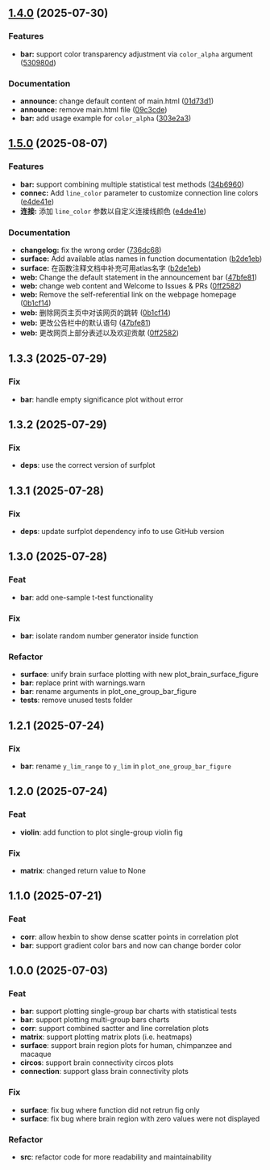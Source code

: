 ## [1.4.0](https://github.com/RicardoRyn/plotfig/compare/1.3.3...v1.4.0) (2025-07-30)


### Features

* **bar:** support color transparency adjustment via `color_alpha` argument ([530980d](https://github.com/RicardoRyn/plotfig/commit/530980dc346a338658d8333bb274004fcaac8d7d))


### Documentation

* **announce:** change default content of main.html ([01d73d1](https://github.com/RicardoRyn/plotfig/commit/01d73d19e2ea733ee8184a50158107e349727509))
* **announce:** remove main.html file ([09c3cde](https://github.com/RicardoRyn/plotfig/commit/09c3cde56f8d27690e9eea1250c14152508046c7))
* **bar:** add usage example for `color_alpha` ([303e2a3](https://github.com/RicardoRyn/plotfig/commit/303e2a39d29e516ebded6504ba04a357d8428630))

## [1.5.0](https://github.com/RicardoRyn/plotfig/compare/v1.4.0...v1.5.0) (2025-08-07)


### Features

* **bar:** support combining multiple statistical test methods ([34b6960](https://github.com/RicardoRyn/plotfig/commit/34b6960ff705468154bc5fbf75b9917ba8ac64fd))
* **connec:** Add `line_color` parameter to customize connection line colors ([e4de41e](https://github.com/RicardoRyn/plotfig/commit/e4de41effe495767cde0980ce5e2cee458d8b3a8))
* **连接:** 添加 `line_color` 参数以自定义连接线颜色 ([e4de41e](https://github.com/RicardoRyn/plotfig/commit/e4de41effe495767cde0980ce5e2cee458d8b3a8))


### Documentation

* **changelog:** fix the wrong order ([736dc68](https://github.com/RicardoRyn/plotfig/commit/736dc682aac3208bd4c1518830b7c61f5d620e28))
* **surface:** Add available atlas names in function documentation ([b2de1eb](https://github.com/RicardoRyn/plotfig/commit/b2de1ebd91e09764da996e54eddf7632eee0b6c3))
* **surface:** 在函数注释文档中补充可用atlas名字 ([b2de1eb](https://github.com/RicardoRyn/plotfig/commit/b2de1ebd91e09764da996e54eddf7632eee0b6c3))
* **web:** Change the default statement in the announcement bar ([47bfe81](https://github.com/RicardoRyn/plotfig/commit/47bfe81b2397b8122aff603fa3a00d0997fcd843))
* **web:** change web content and Welcome to Issues & PRs ([0ff2582](https://github.com/RicardoRyn/plotfig/commit/0ff25822e315e14f29ba7d1c466d3f3e429fb70b))
* **web:** Remove the self-referential link on the webpage homepage ([0b1cf14](https://github.com/RicardoRyn/plotfig/commit/0b1cf1448a765fb90a68080426acc0e07452b253))
* **web:** 删除网页主页中对该网页的跳转 ([0b1cf14](https://github.com/RicardoRyn/plotfig/commit/0b1cf1448a765fb90a68080426acc0e07452b253))
* **web:** 更改公告栏中的默认语句 ([47bfe81](https://github.com/RicardoRyn/plotfig/commit/47bfe81b2397b8122aff603fa3a00d0997fcd843))
* **web:** 更改网页上部分表述以及欢迎贡献 ([0ff2582](https://github.com/RicardoRyn/plotfig/commit/0ff25822e315e14f29ba7d1c466d3f3e429fb70b))

## 1.3.3 (2025-07-29)

### Fix

- **bar**: handle empty significance plot without error


## 1.3.2 (2025-07-29)

### Fix

- **deps**: use the correct version of surfplot

## 1.3.1 (2025-07-28)

### Fix

- **deps**: update surfplot dependency info to use GitHub version

## 1.3.0 (2025-07-28)

### Feat

- **bar**: add one-sample t-test functionality

### Fix

- **bar**: isolate random number generator inside function

### Refactor

- **surface**: unify brain surface plotting with new plot_brain_surface_figure
- **bar**: replace print with warnings.warn
- **bar**: rename arguments in plot_one_group_bar_figure
- **tests**: remove unused tests folder

## 1.2.1 (2025-07-24)

### Fix

- **bar**: rename `y_lim_range` to `y_lim` in `plot_one_group_bar_figure`

## 1.2.0 (2025-07-24)

### Feat

- **violin**: add function to plot single-group violin fig

### Fix

- **matrix**: changed return value to None

## 1.1.0 (2025-07-21)

### Feat

- **corr**: allow hexbin to show dense scatter points in correlation plot
- **bar**: support gradient color bars and now can change border color

## 1.0.0 (2025-07-03)

### Feat

- **bar**: support plotting single-group bar charts with statistical tests
- **bar**: support plotting multi-group bars charts
- **corr**: support combined sactter and line correlation plots
- **matrix**: support plotting matrix plots (i.e. heatmaps)
- **surface**: support brain region plots for human, chimpanzee and macaque
- **circos**: support brain connectivity circos plots
- **connection**: support glass brain connectivity plots

### Fix

- **surface**: fix bug where function did not retrun fig only
- **surface**: fix bug where brain region with zero values were not displayed

### Refactor

- **src**: refactor code for more readability and maintainability
